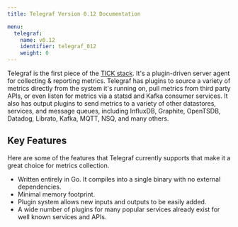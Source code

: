 ```yaml
---
title: Telegraf Version 0.12 Documentation

menu:
  telegraf:
    name: v0.12
    identifier: telegraf_012
    weight: 0
---
```


Telegraf is the first piece of the [TICK stack](https://influxdata.com/time-series-platform/).
It's a plugin-driven server agent for collecting & reporting metrics.
Telegraf has plugins to source a variety of metrics directly from the system it's running on, pull metrics from third party APIs, or even listen for metrics via a statsd and Kafka consumer services.
It also has output plugins to send metrics to a variety of other datastores, services, and message queues, including InfluxDB, Graphite, OpenTSDB, Datadog, Librato, Kafka, MQTT, NSQ, and many others.

## Key Features

Here are some of the features that Telegraf currently supports that make it a great choice for metrics collection.

* Written entirely in Go.
It compiles into a single binary with no external dependencies.
* Minimal memory footprint.
* Plugin system allows new inputs and outputs to be easily added.
* A wide number of plugins for many popular services already exist for well known services and APIs.

